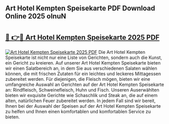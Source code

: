 ## Art Hotel Kempten Speisekarte PDF Download Online 2025 oInuN

# <h2><a href="http://gc8chl0.nevu.top/?p=Art+Hotel+Kempten+Speisekarte">🔗 👉🔴 Art Hotel Kempten Speisekarte 2025 PDF</a></h2>

[![Art Hotel Kempten Speisekarte 2025 PDF](https://i.imgur.com/dBaPXMq.png)](http://gc8chl0.nevu.top/?p=Art+Hotel+Kempten+Speisekarte)
Die Art Hotel Kempten Speisekarte ist nicht nur eine Liste von Gerichten, sondern auch die Kunst, ein Gericht zu kreieren. Auf unserer Art Hotel Kempten Speisekarte bieten wir einen Salatbereich an, in dem Sie aus verschiedenen Salaten wählen können, die mit frischen Zutaten für ein leichtes und leckeres Mittagessen zubereitet werden. Für diejenigen, die Fleisch mögen, bieten wir eine umfangreiche Auswahl an Gerichten auf der Art Hotel Kempten Speisekarte an: Rindfleisch, Schweinefleisch, Huhn und Fisch. Unseren Auserwählten bieten wir exquisite Gerichte wie Schaschlik und Steak an, die auf einem alten, natürlichen Feuer zubereitet werden. In jedem Fall sind wir bereit, Ihnen bei der Auswahl der Speisen auf der Art Hotel Kempten Speisekarte zu helfen und Ihnen einen komfortablen und komfortablen Service zu bieten.
